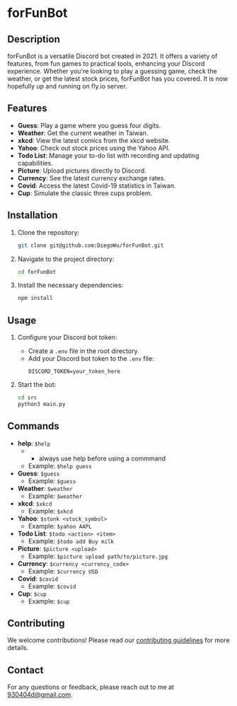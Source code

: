 # forFunBot

## Description

forFunBot is a versatile Discord bot created in 2021. It offers a variety of features, from fun games to practical tools, enhancing your Discord experience. Whether you're looking to play a guessing game, check the weather, or get the latest stock prices, forFunBot has you covered. It is now hopefully up and running on fly.io server.

## Features

- **Guess**: Play a game where you guess four digits.
- **Weather**: Get the current weather in Taiwan.
- **xkcd**: View the latest comics from the xkcd website.
- **Yahoo**: Check out stock prices using the Yahoo API.
- **Todo List**: Manage your to-do list with recording and updating capabilities.
- **Picture**: Upload pictures directly to Discord.
- **Currency**: See the latest currency exchange rates.
- **Covid**: Access the latest Covid-19 statistics in Taiwan.
- **Cup**: Simulate the classic three cups problem.

## Installation

1. Clone the repository:
    ```bash
    git clone git@github.com:DiegoWu/forFunBot.git
    ```
2. Navigate to the project directory:
    ```bash
    cd forFunBot
    ```
3. Install the necessary dependencies:
    ```bash
    npm install
    ```

## Usage

1. Configure your Discord bot token:
    - Create a `.env` file in the root directory.
    - Add your Discord bot token to the `.env` file:
        ```
        DISCORD_TOKEN=your_token_here
        ```

2. Start the bot:
    ```bash
    cd src
    python3 main.py
    ```

## Commands

- **help**: `$help`
    - * always use help before using a commmand
    - Example: `$help guess`
- **Guess**: `$guess`
    - Example: `$guess`
- **Weather**: `$weather`
    - Example: `$weather`
- **xkcd**: `$xkcd`
    - Example: `$xkcd`
- **Yahoo**: `$stonk <stock_symbol>`
    - Example: `$yahoo AAPL`
- **Todo List**: `$todo <action> <item>`
    - Example: `$todo add Buy milk`
- **Picture**: `$picture <upload>`
    - Example: `$picture upload path/to/picture.jpg`
- **Currency**: `$currency <currency_code>`
    - Example: `$currency USD`
- **Covid**: `$covid`
    - Example: `$covid`
- **Cup**: `$cup`
    - Example: `$cup`

## Contributing

We welcome contributions! Please read our [contributing guidelines](CONTRIBUTING.md) for more details.


## Contact

For any questions or feedback, please reach out to me at 930404d@gmail.com.
